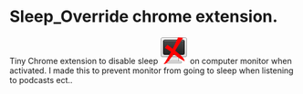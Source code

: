 # Sleep_Override chrome extension.
Tiny Chrome extension to disable sleep ![disable sleep](/Sleep_Override/icon/sleep_disabled.png?raw=true "Sleep disabled") on computer monitor when activated.
I made this to prevent monitor from going to sleep when listening to podcasts ect..

